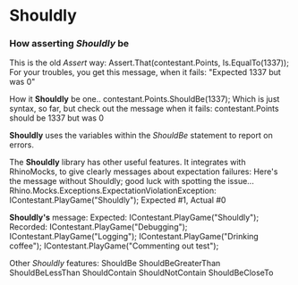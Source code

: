 Shouldly
========

### How asserting *Shouldly* be

This is the old *Assert* way: 
    Assert.That(contestant.Points, Is.EqualTo(1337));
For your troubles, you get this message, when it fails:
    "Expected 1337 but was 0"

How it **Shouldly** be one..
    contestant.Points.ShouldBe(1337);
Which is just syntax, so far, but check out the message when it fails:
    contestant.Points should be 1337 but was 0

**Shouldly** uses the variables within the *ShouldBe* statement to report on errors.

The **Shouldly** library has other useful features.
It integrates with RhinoMocks, to give clearly messages about expectation failures:
Here's the message without Shouldly; good luck with spotting the issue...
    Rhino.Mocks.Exceptions.ExpectationViolationException:
    IContestant.PlayGame("Shouldly"); Expected #1, Actual #0

**Shouldly's** message:
    Expected:
        IContestant.PlayGame("Shouldly");
    Recorded:
      IContestant.PlayGame("Debugging");
      IContestant.PlayGame("Logging");
      IContestant.PlayGame("Drinking coffee");
      IContestant.PlayGame("Commenting out test");

Other *Shouldly* features:
    ShouldBe
    ShouldBeGreaterThan
    ShouldBeLessThan
    ShouldContain
    ShouldNotContain
    ShouldBeCloseTo


